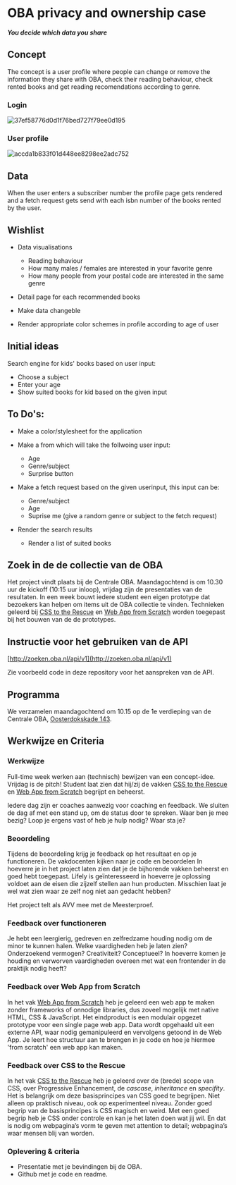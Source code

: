 # OBA privacy and ownership case
*__You decide which data you share__*

## Concept

The concept is a user profile where people can change or remove the information they share with OBA, check their reading behaviour, check rented books and get reading recomendations according to genre.

### Login 
![37ef58776d0d1f76bed727f79ee0d195](https://user-images.githubusercontent.com/47485018/75990211-d7932f80-5ef4-11ea-8942-f34f5a6a0fba.gif)

### User profile
![accda1b833f01d448ee8298ee2adc752](https://user-images.githubusercontent.com/47485018/75990543-58eac200-5ef5-11ea-8650-da6a54f6c249.gif)

## Data

When the user enters a subscriber number the profile page gets rendered and a fetch request gets send with each isbn number of the books rented by the user. 

## Wishlist

* Data visualisations
    * Reading behaviour
    * How many males / females are interested in your favorite genre
    * How many people from your postal code are interested in the same genre 

* Detail page for each recommended books

* Make data changeble

* Render appropriate color schemes in profile according to age of user

## Initial ideas

Search engine for kids' books based on user input:

* Choose a subject
* Enter your age
* Show suited books for kid based on the given input

## To Do's:

* Make a color/stylesheet for the application

* Make a from which will take the follwoing user input:
    * Age
    * Genre/subject
    * Surprise button

* Make a fetch request based on the given userinput, this input can be:
    * Genre/subject
    * Age
    * Suprise me (give a random genre or subject to the fetch request) 

* Render the search results
    * Render a list of suited books

## Zoek in de de collectie van de OBA

Het project vindt plaats bij de Centrale OBA. Maandagochtend is om 10.30 uur de kickoff (10:15 uur inloop), vrijdag zijn de presentaties van de resultaten. In een week bouwt iedere student een eigen prototype dat bezoekers kan helpen om items uit de OBA collectie te vinden. Technieken geleerd bij [CSS to the Rescue](https://github.com/cmda-minor-web/css-to-the-rescue-1819) en [Web App from Scratch](https://github.com/cmda-minor-web/web-app-from-scratch-1819) worden toegepast bij het bouwen van de de prototypes.

## Instructie voor het gebruiken van de API

 [http://zoeken.oba.nl/api/v1](http://zoeken.oba.nl/api/v1)
 
 Zie voorbeeld code in deze repository voor het aanspreken van de API.

## Programma
We verzamelen maandagochtend om 10.15 op de 1e verdieping van de Centrale OBA, [Oosterdokskade 143](https://www.google.com/maps/place/OBA+library+of+Amsterdam/@52.3756983,4.9082087,15z/data=!4m2!3m1!1s0x0:0x6b97f693e6ecb494?ved=2ahUKEwioo6OrzubgAhWLNOwKHR6KDQgQ_BIwCnoECAYQCA).

## Werkwijze en Criteria
### Werkwijze
Full-time week werken aan (technisch) bewijzen van een concept-idee. Vrijdag is de pitch! Student laat zien dat hij/zij de vakken [CSS to the Rescue](https://github.com/cmda-minor-web/css-to-the-rescue-1819) en [Web App from Scratch](https://github.com/cmda-minor-web/web-app-from-scratch-1819) begrijpt en beheerst.

Iedere dag zijn er coaches aanwezig voor coaching en feedback. We sluiten de dag af met een stand up, om de status door te spreken. Waar ben je mee bezig? Loop je ergens vast of heb je hulp nodig? Waar sta je?

### Beoordeling
Tijdens de beoordeling krijg je feedback op het resultaat en op je functioneren. De vakdocenten kijken naar je code en beoordelen In hoeverre je in het project laten zien dat je de bijhorende vakken beheerst en goed hebt toegepast. Lifely is geïnteresseerd in hoeverre je oplossing voldoet aan de eisen die zijzelf stellen aan hun producten. Misschien laat je wel wat zien waar ze zelf nog niet aan gedacht hebben?

Het project telt als AVV mee met de Meesterproef.

### Feedback over functioneren
Je hebt een leergierig, gedreven en zelfredzame houding nodig om de minor te kunnen halen. Welke vaardigheden heb je laten zien? Onderzoekend vermogen? Creativiteit? Conceptueel? In hoeverre komen je houding en verworven vaardigheden overeen met wat een frontender in de praktijk nodig heeft?

### Feedback over Web App from Scratch
In het vak [Web App from Scratch](https://github.com/cmda-minor-web/web-app-from-scratch-1819) heb je geleerd een web app te maken zonder frameworks of onnodige libraries, dus zoveel mogelijk met native HTML, CSS & JavaScript. Het eindproduct is een modulair opgezet prototype voor een single page web app. Data wordt opgehaald uit een externe API, waar nodig gemanipuleerd en vervolgens getoond in de Web App. Je leert hoe structuur aan te brengen in je code en hoe je hiermee 'from scratch' een web app kan maken.

### Feedback over CSS to the Rescue
In het vak [CSS to the Rescue](https://github.com/cmda-minor-web/css-to-the-rescue-1819) heb je geleerd over de (brede) scope van CSS, over Progressive Enhancement, de _cascase_, _inheritance_ en _specifity_. Het is belangrijk om deze basisprincipes van CSS goed te begrijpen. Niet alleen op praktisch niveau, ook op experimenteel niveau. Zonder goed begrip van de basisprincipes is CSS magisch en weird. Met een goed begrip heb je CSS onder controle en kan je het laten doen wat jij wil. En dat is nodig om webpagina’s vorm te geven met attention to detail; webpagina’s waar mensen blij van worden.

### Oplevering & criteria
- Presentatie met je bevindingen bij de OBA. 
- Github met je code en readme.

<!-- Add a link to your live demo in Github Pages 🌐-->

<!-- ☝️ replace this description with a description of your own work -->

<!-- replace the code in the /docs folder with your own, so you can showcase your work with GitHub Pages 🌍 -->

<!-- Add a nice poster image here at the end of the week, showing off your shiny frontend 📸 -->

<!-- Maybe a table of contents here? 📚 -->

<!-- How about a section that describes how to install this project? 🤓 -->

<!-- ...but how does one use this project? What are its features 🤔 -->

<!-- Maybe a checklist of done stuff and stuff still on your wishlist? ✅ -->

<!-- How about a license here? 📜 (or is it a licence?) 🤷 -->
